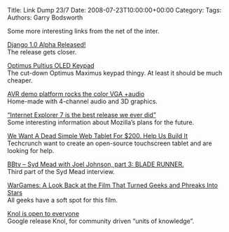 Title: Link Dump 23/7
Date: 2008-07-23T10:00:00+00:00
Category: 
Tags: 
Authors: Garry Bodsworth

Some more interesting links from the net of the inter.

[Django 1.0 Alpha Released!][1]  
The release gets closer.

[Optimus Pultius OLED Keypad][2]  
The cut-down Optimus Maximus keypad thingy. At least it should be much cheaper.

[AVR demo platform rocks the color VGA +audio][3]  
Home-made with 4-channel audio and 3D graphics.

[&#8220;Internet Explorer 7 is the best release we ever did&#8221;][4]  
Some interesting information about Mozilla&#8217;s plans for the future.

[We Want A Dead Simple Web Tablet For $200. Help Us Build It][5]  
Techcrunch want to create an open-source touchscreen tablet and are looking for help.

[BBtv &#8211; Syd Mead with Joel Johnson, part 3: BLADE RUNNER.][6]  
Third part of the Syd Mead interview.

[WarGames: A Look Back at the Film That Turned Geeks and Phreaks Into Stars][7]  
All geeks have a soft spot for this film.

[Knol is open to everyone][8]  
Google release Knol, for community driven &#8220;units of knowledge&#8221;.

 [1]: http://www.djangoproject.com/weblog/2008/jul/21/10-alpha/
 [2]: http://uk.gizmodo.com/2008/07/22/optimus_pultius_oled_keypad.html
 [3]: http://blog.makezine.com/archive/2008/07/avr_demo_platform_rocks_t.html?CMP=OTC-0D6B48984890
 [4]: http://derstandard.at/?url=/?id=1216325195040
 [5]: http://www.techcrunch.com/2008/07/21/we-want-a-dead-simple-web-tablet-help-us-build-it/
 [6]: http://www.boingboing.net/2008/07/23/bbtv-syd-mead-with-j.html
 [7]: http://www.wired.com/entertainment/hollywood/magazine/16-08/ff_wargames?currentPage=all
 [8]: http://googleblog.blogspot.com/2008/07/knol-is-open-to-everyone.html